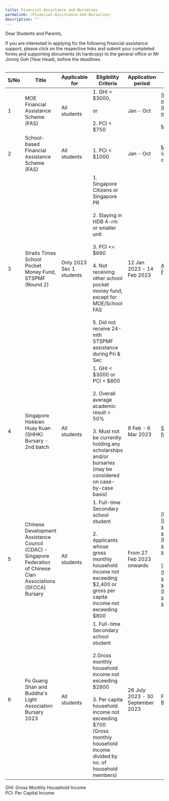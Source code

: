 ```yaml
---
title: Financial Assistance and Bursaries
permalink: /Financial-Assistance-and-Bursaries/
description: ""
---
```

Dear Students and Parents,

If you are interested in applying for the following financial assistance support, please click on the respective links and submit your completed forms and supporting documents (in hardcopy) to the general office or Mr Jimmy Goh (Year Head), before the deadlines.
<br>
<br>

| S/No | Title | Applicable for | Eligibility Criteria | Application period | Click the following links for more details |
| - | - | - | - | - | - |
| 1 | MOE Financial Assistance Scheme (FAS) | All students | 1. GHI &lt; $3000, <br><br>or <br><br>2. PCI &lt; $750 | Jan - Oct | [https://www.moe.gov.sg/financial-matters/financial-assistance](https://www.moe.gov.sg/financial-matters/financial-assistance)<br><br>[MOE-FAS-application-form](https://drive.google.com/file/d/1juWxDQ1t1uYUvGEPBnmPvy3ZtB-JQafS/view?usp=share_link) |
| 2 | School-based Financial Assistance Scheme (FAS) | All students | 1. PCI &lt; $1000 | Jan - Oct | [MOE-FAS-application-form ](https://drive.google.com/file/d/1juWxDQ1t1uYUvGEPBnmPvy3ZtB-JQafS/view?usp=share_link) (evaluation will be based on school criteria) |
| 3 | Straits Times School Pocket Money Fund, STSPMF (Round 2) | Only 2023 Sec 1 students | 1. Singapore Citizens  or Singapore PR<br><br>2. Staying in HDB 4-rm or smaller unit<br><br>3. PCI &lt;= $690<br><br>4. Not receiving other school pocket money fund, except for MOE/School FAS<br><br>5. Did not receive 24-mth STSPMF assistance during Pri &amp; Sec | 12 Jan 2023 - 14 Feb 2023 | [Annex A - 2023 STSPMF Application Form for schools](https://drive.google.com/file/d/12-ZETf5GFjmJhJ1V32YXWgPuNR2RmSJG/view?usp=share_link) | 
| 4 | Singapore Hokkien Huay Kuan (SHHK) Bursary - 2nd batch | All students | 1.	GHI &lt; $3000 or PCI &lt; $800<br><br>2.	Overall average academic result &gt; 50%<br><br>3.	Must not be currently holding any scholarships and/or bursaries (may be considered on case-by-case basis) | 8 Feb - 6 Mar 2023 | [SHHK Bursary (2nd batch) application form](https://drive.google.com/file/d/1MEjbeM_0sEYxLVxoYl8PE6FveeIwqifa/view?usp=share_link) |
| 5 | Chinese Development Assistance Council (CDAC) - Singapore Federation of Chinese Clan Associations (SFCCA) Bursary | All students | 1.	Full-time Secondary school student <br><br>2. Applicants whose gross monthly household income not exceeding $2,400 or gross per capita income not exceeding $800 | From 27 Feb 2023 onwards | [English version]<br>[https://www.cdac.org.sg/developing-students/assistance-support/cdac-sfcca-bursary/](https://www.cdac.org.sg/developing-students/assistance-support/cdac-sfcca-bursary/)<br><br>[华文Chinese version]<br>[https://www.cdac.org.sg/developing-students-zh/assistance-support/cdac-sfcca-bursary/](https://www.cdac.org.sg/developing-students-zh/assistance-support/cdac-sfcca-bursary/) |
| 6 | Fo Guang Shan and Buddha's Light Association Bursary 2023  | All students | 1.	Full-time Secondary school student<br><br>2.Gross monthly household income not exceeding $2800<br><br>3.	Per capita household income not exceeding $700 (Gross monthly household income divided by no. of household members) | 26 July 2023 - 30 September 2023 |FGS Educational Programmes-Bursary Scheme Application Form

GHI: Gross Monthly Household Income
<br>PCI: Per Capital Income
